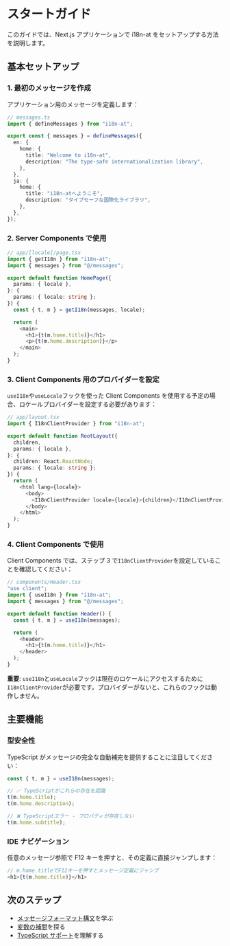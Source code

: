 # スタートガイド

このガイドでは、Next.js アプリケーションで i18n-at をセットアップする方法を説明します。

## 基本セットアップ

### 1. 最初のメッセージを作成

アプリケーション用のメッセージを定義します：

```typescript
// messages.ts
import { defineMessages } from "i18n-at";

export const { messages } = defineMessages({
  en: {
    home: {
      title: "Welcome to i18n-at",
      description: "The type-safe internationalization library",
    },
  },
  ja: {
    home: {
      title: "i18n-atへようこそ",
      description: "タイプセーフな国際化ライブラリ",
    },
  },
});
```

### 2. Server Components で使用

```typescript
// app/[locale]/page.tsx
import { getI18n } from "i18n-at";
import { messages } from "@/messages";

export default function HomePage({
  params: { locale },
}: {
  params: { locale: string };
}) {
  const { t, m } = getI18n(messages, locale);

  return (
    <main>
      <h1>{t(m.home.title)}</h1>
      <p>{t(m.home.description)}</p>
    </main>
  );
}
```

### 3. Client Components 用のプロバイダーを設定

`useI18n`や`useLocale`フックを使った Client Components を使用する予定の場合、ロケールプロバイダーを設定する必要があります：

```typescript
// app/layout.tsx
import { I18nClientProvider } from "i18n-at";

export default function RootLayout({
  children,
  params: { locale },
}: {
  children: React.ReactNode;
  params: { locale: string };
}) {
  return (
    <html lang={locale}>
      <body>
        <I18nClientProvider locale={locale}>{children}</I18nClientProvider>
      </body>
    </html>
  );
}
```

### 4. Client Components で使用

Client Components では、ステップ 3 で`I18nClientProvider`を設定していることを確認してください：

```typescript
// components/Header.tsx
"use client";
import { useI18n } from "i18n-at";
import { messages } from "@/messages";

export default function Header() {
  const { t, m } = useI18n(messages);

  return (
    <header>
      <h1>{t(m.home.title)}</h1>
    </header>
  );
}
```

**重要**: `useI18n`と`useLocale`フックは現在のロケールにアクセスするために`I18nClientProvider`が必要です。プロバイダーがないと、これらのフックは動作しません。

## 主要機能

### 型安全性

TypeScript がメッセージの完全な自動補完を提供することに注目してください：

```typescript
const { t, m } = useI18n(messages);

// ✅ TypeScriptがこれらの存在を認識
t(m.home.title);
t(m.home.description);

// ❌ TypeScriptエラー - プロパティが存在しない
t(m.home.subtitle);
```

### IDE ナビゲーション

任意のメッセージ参照で F12 キーを押すと、その定義に直接ジャンプします：

```typescript
// m.home.titleでF12キーを押すとメッセージ定義にジャンプ
<h1>{t(m.home.title)}</h1>
```

## 次のステップ

- [メッセージフォーマット構文](/ja-jp/essentials/message-format-syntax)を学ぶ
- [変数の補間](/ja-jp/essentials/interpolation)を探る
- [TypeScript サポート](/ja-jp/advanced/typescript-support)を理解する
